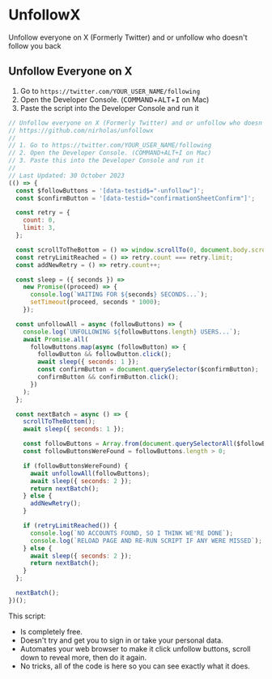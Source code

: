 # UnfollowX
Unfollow everyone on X (Formerly Twitter) and or unfollow who doesn't follow you back

## Unfollow Everyone on X


1. Go to `https://twitter.com/YOUR_USER_NAME/following`
2. Open the Developer Console. (<kbd>COMMAND</kbd>+<kbd>ALT</kbd>+<kbd>I</kbd> on Mac)
3. Paste the script into the Developer Console and run it

```js
// Unfollow everyone on X (Formerly Twitter) and or unfollow who doesn't follow you back, by Nicholas Resendez (https://twitter.com/nichxbt)
// https://github.com/nirholas/unfollowx
//
// 1. Go to https://twitter.com/YOUR_USER_NAME/following
// 2. Open the Developer Console. (COMMAND+ALT+I on Mac)
// 3. Paste this into the Developer Console and run it
//
// Last Updated: 30 October 2023
(() => {
  const $followButtons = '[data-testid$="-unfollow"]';
  const $confirmButton = '[data-testid="confirmationSheetConfirm"]';

  const retry = {
    count: 0,
    limit: 3,
  };

  const scrollToTheBottom = () => window.scrollTo(0, document.body.scrollHeight);
  const retryLimitReached = () => retry.count === retry.limit;
  const addNewRetry = () => retry.count++;

  const sleep = ({ seconds }) =>
    new Promise((proceed) => {
      console.log(`WAITING FOR ${seconds} SECONDS...`);
      setTimeout(proceed, seconds * 1000);
    });

  const unfollowAll = async (followButtons) => {
    console.log(`UNFOLLOWING ${followButtons.length} USERS...`);
    await Promise.all(
      followButtons.map(async (followButton) => {
        followButton && followButton.click();
        await sleep({ seconds: 1 });
        const confirmButton = document.querySelector($confirmButton);
        confirmButton && confirmButton.click();
      })
    );
  };

  const nextBatch = async () => {
    scrollToTheBottom();
    await sleep({ seconds: 1 });

    const followButtons = Array.from(document.querySelectorAll($followButtons));
    const followButtonsWereFound = followButtons.length > 0;

    if (followButtonsWereFound) {
      await unfollowAll(followButtons);
      await sleep({ seconds: 2 });
      return nextBatch();
    } else {
      addNewRetry();
    }

    if (retryLimitReached()) {
      console.log(`NO ACCOUNTS FOUND, SO I THINK WE'RE DONE`);
      console.log(`RELOAD PAGE AND RE-RUN SCRIPT IF ANY WERE MISSED`);
    } else {
      await sleep({ seconds: 2 });
      return nextBatch();
    }
  };

  nextBatch();
})();
```

This script:

- Is completely free.
- Doesn't try and get you to sign in or take your personal data.
- Automates your web browser to make it click unfollow buttons, scroll down to reveal more, then do it again.
- No tricks, all of the code is here so you can see exactly what it does.
